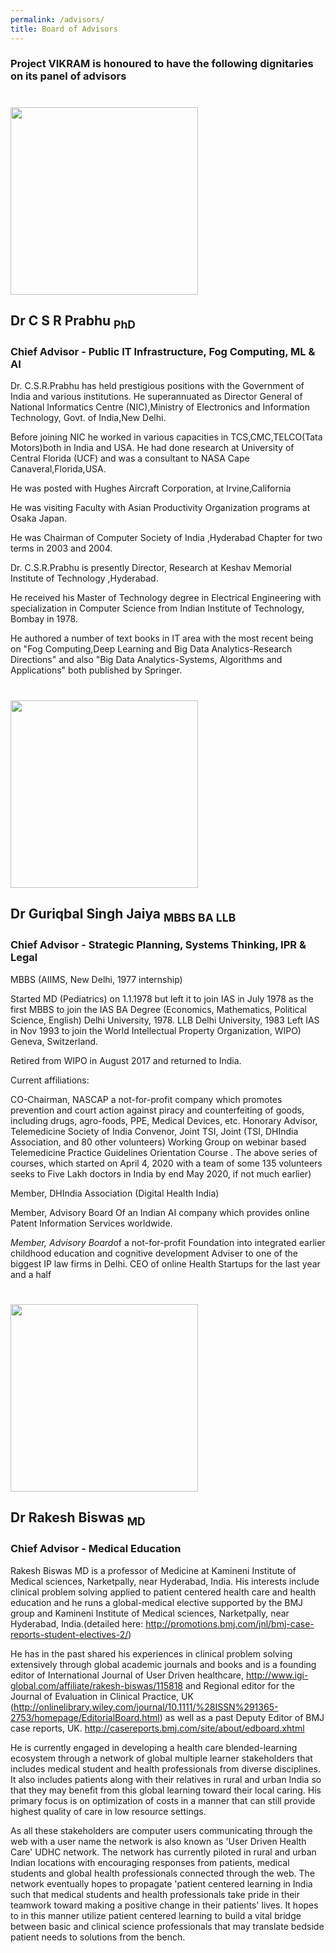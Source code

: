 ```yaml
---
permalink: /advisors/
title: Board of Advisors
---
```


### Project VIKRAM is honoured to have the following dignitaries on its panel of advisors

#

<img src="" alttext="Dr C S R Prabhu (avatar image)" width="300" height="300">

## Dr C S R Prabhu <sub>PhD</sub>
### Chief Advisor - Public IT Infrastructure, Fog Computing, ML & AI

Dr. C.S.R.Prabhu has held prestigious positions with the Government of India and various institutions. He superannuated as Director General of National Informatics Centre (NIC),Ministry of Electronics and Information Technology, Govt. of India,New Delhi.

Before joining NIC he worked in various capacities in TCS,CMC,TELCO(Tata Motors)both in India and USA. He had done research at University of Central Florida (UCF) and was a consultant to NASA Cape Canaveral,Florida,USA.

He was posted with Hughes Aircraft Corporation, at Irvine,California

He was visiting Faculty with Asian Productivity Organization programs at Osaka Japan.

He was Chairman of Computer Society of India ,Hyderabad Chapter for two terms in 2003 and 2004. 

Dr. C.S.R.Prabhu is presently Director, Research at Keshav Memorial Institute of Technology ,Hyderabad.

He received his Master of Technology degree in Electrical Engineering with specialization in Computer Science from Indian Institute of Technology, Bombay in 1978.

He authored a number of text books in IT area with the most recent being on "Fog Computing,Deep Learning and Big Data Analytics-Research Directions" and also 
"Big Data Analytics-Systems, Algorithms and Applications" both published by Springer.

#

<img src="" alttext="Dr Guriqbal Singh Jaiya (avatar image)" width="300" height="300">

## Dr Guriqbal Singh Jaiya <sub>MBBS BA LLB</sub>
### Chief Advisor - Strategic Planning, Systems Thinking, IPR & Legal

MBBS (AIIMS, New Delhi, 1977 internship)

Started MD (Pediatrics) on 1.1.1978 but left it to join IAS in July 1978 as the first MBBS to join the IAS
BA Degree (Economics, Mathematics, Political Science, English) Delhi University, 1978.
LLB Delhi University, 1983
Left IAS in Nov 1993 to join the World Intellectual Property Organization, WIPO) Geneva, Switzerland. 

Retired from WIPO in August 2017 and returned to India.

Current affiliations: 

CO-Chairman, NASCAP a not-for-profit company which promotes prevention and court action against piracy and counterfeiting of goods, including drugs, agro-foods, PPE, Medical Devices, etc.
Honorary Advisor, Telemedicine Society of India
Convenor, Joint TSI, Joint (TSI, DHIndia Association, and 80 other volunteers) Working Group on webinar based Telemedicine Practice Guidelines Orientation Course .
The above series of courses, which started on April 4, 2020 with a team of some 135 volunteers seeks to Five Lakh doctors in India by end May 2020, if not much earlier)

Member, DHIndia Association (Digital Health India)

Member, Advisory Board Of an Indian AI company which provides online Patent Information Services worldwide.

*Member, Advisory Board*of a not-for-profit Foundation into integrated earlier childhood education and cognitive development 
Adviser to one of the biggest IP law firms in Delhi.
CEO of online Health Startups for the last year and a half

#

<img src="https://avatars0.githubusercontent.com/u/17338368?s=400&u=a531c9af4c6452e06bda4806596b5dfea56b16b2&v=4" alttext="Dr Rakesh Biswas (avatar image)" width="300" height="300">

## Dr Rakesh Biswas <sub>MD</sub>
### Chief Advisor - Medical Education

Rakesh Biswas MD is a professor of Medicine at Kamineni Institute of Medical sciences, Narketpally, near Hyderabad, India. His interests include clinical problem solving applied to patient centered health care and health education and he runs a global-medical elective supported by the BMJ group and  Kamineni Institute of Medical sciences, Narketpally, near Hyderabad, India.(detailed here: http://promotions.bmj.com/jnl/bmj-case-reports-student-electives-2/) 


He has in the past shared his experiences in clinical problem solving extensively through global academic journals and books and is a founding editor of
International Journal of User Driven healthcare, http://www.igi-global.com/affiliate/rakesh-biswas/115818 and 
Regional editor for the Journal of Evaluation in Clinical Practice, UK
(http://onlinelibrary.wiley.com/journal/10.1111/%28ISSN%291365-2753/homepage/EditorialBoard.html) as well as a past Deputy Editor of BMJ case reports, UK. http://casereports.bmj.com/site/about/edboard.xhtml

He is currently engaged in developing a health care blended-learning ecosystem through a network of global multiple learner stakeholders that includes medical student and health professionals from diverse disciplines. It also includes patients along with their relatives in rural and urban India so that they may benefit from this global learning toward their local caring. His primary focus is on optimization of costs in a manner that can still provide highest quality of care in low resource settings.

As all these stakeholders are computer users communicating through the web with a user name the network is also known as 'User Driven Health Care' UDHC network.
The network has currently piloted in rural and urban Indian locations with encouraging responses from patients, medical students and global health professionals connected through the web. The network eventually hopes to propagate 'patient centered learning in India such that medical students and health professionals take pride in their teamwork toward making a positive change in their patients' lives. It hopes to in this manner utilize patient centered learning to build a vital bridge between basic and clinical science professionals that may translate bedside patient needs to solutions from the bench.
